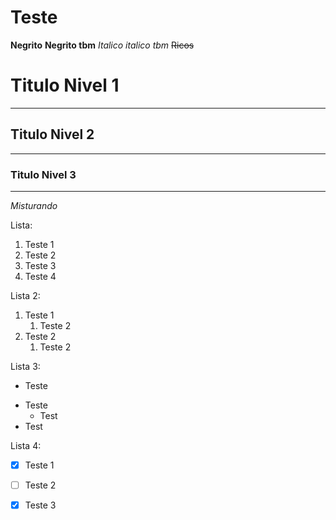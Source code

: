 # Teste
 
**Negrito** __Negrito tbm__ *Italico*  _italico tbm_ ~~Ricos~~ 

# Titulo Nivel 1
---
## Titulo Nivel 2
***
### Titulo Nivel 3
---

_*Misturando*_

Lista:
1. Teste 1
2. Teste 2
3. Teste 3
4. Teste 4


Lista 2:

1. Teste 1
   1. Teste 2
2. Teste 2
   1. Teste 2

Lista 3:

* Teste
- Teste
   * Test
- Test


Lista 4:

- [x] Teste 1
- [ ] Teste 2
- [x] Teste 3





